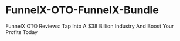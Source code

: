 # FunnelX-OTO-FunnelX-Bundle
FunnelX OTO Reviews: Tap Into A $38 Billion Industry And Boost Your Profits Today
